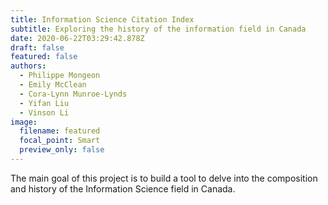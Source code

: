 ```yaml
---
title: Information Science Citation Index
subtitle: Exploring the history of the information field in Canada
date: 2020-06-22T03:29:42.878Z
draft: false
featured: false
authors:
  - Philippe Mongeon
  - Emily McClean
  - Cora-Lynn Munroe-Lynds
  - Yifan Liu
  - Vinson Li
image:
  filename: featured
  focal_point: Smart
  preview_only: false
---
```

The main goal of this project is to build a tool to delve into the composition and history of the Information Science field in Canada.
